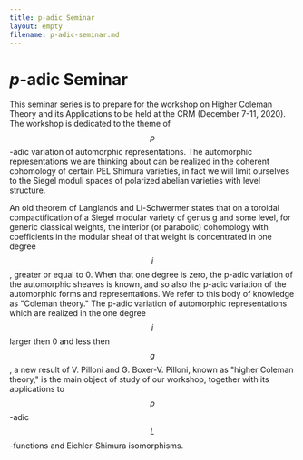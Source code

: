 ```yaml
---
title: p-adic Seminar
layout: empty
filename: p-adic-seminar.md
--- 
```


# _p_-adic Seminar

This seminar series is to prepare for the workshop on Higher Coleman Theory and its Applications to be held at the CRM (December 7-11, 2020).
The workshop is dedicated to the theme of $$p$$-adic variation of automorphic representations. The automorphic representations we are thinking about can be realized in the coherent cohomology of certain PEL Shimura varieties, in fact we will limit ourselves to the Siegel moduli spaces of polarized abelian varieties with level structure.

An old theorem of Langlands and Li-Schwermer states that on a toroidal compactification of a Siegel modular variety of genus g and some level, for generic classical weights, the interior (or parabolic) cohomology with coefficients in the modular sheaf of that weight is concentrated in one degree $$i$$, greater or equal to 0. When that one degree is zero, the p-adic variation of the automorphic sheaves is known, and so also the p-adic variation of the automorphic forms and representations. We refer to this body of knowledge as "Coleman theory." The p-adic variation of automorphic representations which are realized in the one degree $$i$$ larger then 0 and less then $$g$$, a new result of V. Pilloni and G. Boxer-V. Pilloni, known as "higher Coleman theory," is the main object of study of our workshop, together with its applications to $$p$$-adic $$L$$-functions and Eichler-Shimura isomorphisms.
